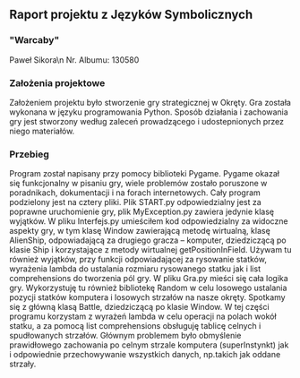 ## Raport projektu z Języków Symbolicznych

 
### "Warcaby"

Paweł Sikora\n
Nr. Albumu: 130580

### Założenia projektowe

Założeniem projektu było stworzenie gry strategicznej w Okręty.
Gra została wykonana w języku programowania Python.
Sposób działania i zachowania gry jest stworzony według zaleceń prowadzącego 
i udostepnionych przez niego materiałów.

### Przebieg

Program został napisany przy pomocy biblioteki Pygame. Pygame okazał się 
funkcjonalny w pisaniu gry, wiele problemów zostało poruszone w poradnikach,
dokumentacji i na forach internetowych.
Cały program podzielony jest na cztery pliki. Plik START.py
odpowiedzialny jest za poprawne uruchomienie gry, plik MyException.py zawiera jedynie klasę wyjątków. 
W pliku Interfejs.py umieściłem kod odpowiedzialny za widoczne aspekty gry,
w tym klasę Window zawierającą metodę wirtualną, klasę AlienShip, odpowiadającą za drugiego gracza – komputer,
dziedziczącą po klasie Ship i korzystające z metody wirtualnej getPositionInField.
Używam tu również wyjątków, przy funkcji odpowiadającej za rysowanie statków,
wyrażenia lambda do ustalania rozmiaru rysowanego statku jak i list comprehensions do tworzenia pól gry. 
W pliku Gra.py mieści się cała logika gry.
Wykorzystuję tu również bibliotekę Random w celu losowego ustalania pozycji statków komputera
i losowych strzałów na nasze okręty.
Spotkamy się z główną klasą Battle, dziedziczącą po klasie Window.
W tej części programu korzystam z wyrażeń lambda w celu operacji na polach wokół statku,
a za pomocą list comprehensions obsługuję tablicę celnych i spudłowanych strzałów.
Głównym problemem było obmyślenie prawidłowego zachowania po celnym strzale komputera (superInstynkt)
jak i odpowiednie przechowywanie wszystkich danych, np.takich jak oddane strzały.
